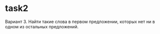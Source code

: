 task2
=====

Вариант 3. Найти такие слова в первом предложении, которых нет ни в одном из остальных предложений.
